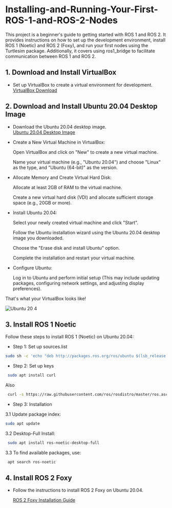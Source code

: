 # Installing-and-Running-Your-First-ROS-1-and-ROS-2-Nodes
This project is a beginner's guide to getting started with ROS 1 and ROS 2. It provides instructions on how to set up the development environment, install ROS 1 (Noetic) and ROS 2 (Foxy), and run your first nodes using the Turtlesim package. Additionally, it covers using ros1_bridge to facilitate communication between ROS 1 and ROS 2.

## **1. Download and Install VirtualBox**
- Set up VirtualBox to create a virtual environment for development.  
[VirtualBox Download](https://www.virtualbox.org/wiki/Downloads)

## **2. Download and Install Ubuntu 20.04 Desktop Image**
- Download the Ubuntu 20.04 desktop image.  
[Ubuntu 20.04 Desktop Image](https://releases.ubuntu.com/20.04/)

- Create a New Virtual Machine in VirtualBox:
  
  Open VirtualBox and click on "New" to create a new virtual machine.
  
  Name your virtual machine (e.g., "Ubuntu 20.04") and choose "Linux" as the type, and "Ubuntu (64-bit)" as the version.

- Allocate Memory and Create Virtual Hard Disk:

  Allocate at least 2GB of RAM to the virtual machine.

  Create a new virtual hard disk (VDI) and allocate sufficient storage space (e.g., 20GB or more).

- Install Ubuntu 20.04:

  Select your newly created virtual machine and click "Start".

  Follow the Ubuntu installation wizard using the Ubuntu 20.04 desktop image you downloaded.

  Choose the "Erase disk and install Ubuntu" option.

  Complete the installation and restart your virtual machine.

- Configure Ubuntu:

  Log in to Ubuntu and perform initial setup (This may include updating packages, configuring network settings, and adjusting display preferences).

That's what your VirtualBox looks like!


  ![Ubuntu 20 4](https://github.com/justRuba/Installing-and-Running-Your-First-ROS-1-and-ROS-2-Nodes/assets/134620937/90858fd5-7a1e-44c4-a286-5a8c9f221ba2)


## **3. Install ROS 1 Noetic**

Follow these steps to install ROS 1 (Noetic) on Ubuntu 20.04:

- Step 1: Set up sources.list
 
```bash
sudo sh -c 'echo "deb http://packages.ros.org/ros/ubuntu $(lsb_release -sc) main" > /etc/apt/sources.list.d/ros-latest.list'
```

- Step 2: Set up keys

```bash
 sudo apt install curl
```
Also 

```bash
 curl -s https://raw.githubusercontent.com/ros/rosdistro/master/ros.asc | sudo apt-key add -
```

- Step 3: Installation
  
3.1 Update package index:
  
```bash
sudo apt update
```
3.2 Desktop-Full Install:

```bash
 sudo apt install ros-noetic-desktop-full
```
3.3 To find available packages, use:

```bash
 apt search ros-noetic
```

## **4. Install ROS 2 Foxy**

- Follow the instructions to install ROS 2 Foxy on Ubuntu 20.04.

   [ROS 2 Foxy Installation Guide](https://rulshi.blogspot.com/2022/09/how-to-install-ros2-in-ubuntu-20.html)
